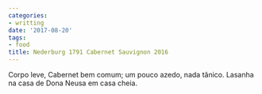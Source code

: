 ```yaml
---
categories:
- writting
date: '2017-08-20'
tags:
- food
title: Nederburg 1791 Cabernet Sauvignon 2016
---
```


Corpo leve, Cabernet bem comum; um pouco azedo, nada tânico. Lasanha na casa de Dona Neusa em casa cheia.

